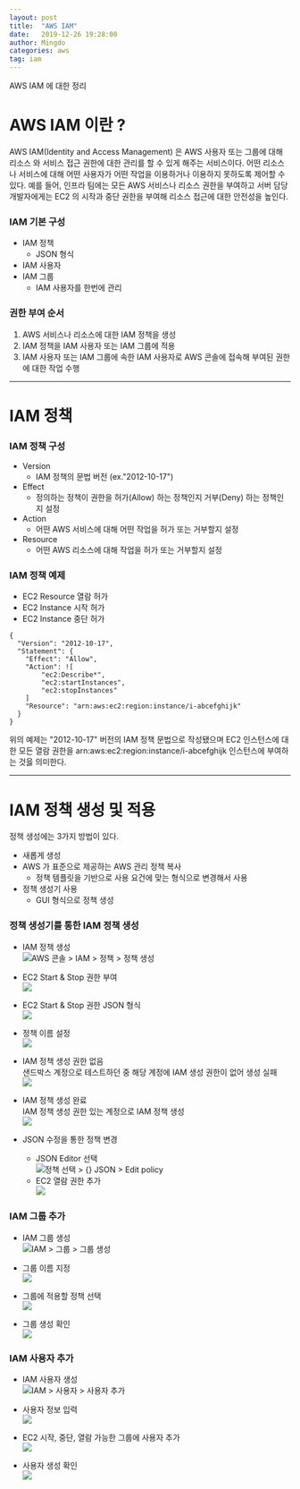 ```yaml
---
layout: post
title:  "AWS IAM"
date:   2019-12-26 19:28:00
author: Mingdo
categories: aws
tag: iam
---
```


AWS IAM 에 대한 정리

# AWS IAM 이란 ?
AWS IAM(Identity and Access Management) 은 AWS 사용자 또는 그룹에 대해 리소스 와 서비스 접근 권한에 대한 관리를 할 수 있게 해주는 서비스이다. 어떤 리소스나 서비스에 대해 어떤 사용자가 어떤 작업을 이용하거나 이용하지 못하도록 제어할 수 있다. 예를 들어, 인프라 팀에는 모든 AWS 서비스나 리소스 권한을 부여하고 서버 담당 개발자에게는 EC2 의 시작과 중단 권한을 부여해 리소스 접근에 대한 안전성을 높인다.   

### IAM 기본 구성
- IAM 정책
    - JSON 형식
- IAM 사용자
- IAM 그룹
    - IAM 사용자를 한번에 관리

### 권한 부여 순서 
1. AWS 서비스나 리소스에 대한 IAM 정책을 생성
2. IAM 정책을 IAM 사용자 또는 IAM 그룹에 적용
3. IAM 사용자 또는 IAM 그룹에 속한 IAM 사용자로 AWS 콘솔에 접속해 부여된 권한에 대한 작업 수행 

---

# IAM 정책
### IAM 정책 구성
- Version
    - IAM 정책의 문법 버전 (ex."2012-10-17")
- Effect
    - 정의하는 정책이 권한을 허가(Allow) 하는 정책인지 거부(Deny) 하는 정책인지 설정
- Action
    - 어떤 AWS 서비스에 대해 어떤 작업을 허가 또는 거부할지 설정
- Resource
    - 어떤 AWS 리소스에 대해 작업을 허가 또는 거부할지 설정

### IAM 정책 예제
- EC2 Resource 열람 허가
- EC2 Instance 시작 허가
- EC2 Instance 중단 허가

```
{
  "Version": "2012-10-17",
  "Statement": {
    "Effect": "Allow",
    "Action": ![
        "ec2:Describe*",
        "ec2:startInstances",
        "ec2:stopInstances"
    ]
    "Resource": "arn:aws:ec2:region:instance/i-abcefghijk"
  }
}
```
 
위의 예제는 "2012-10-17" 버전의 IAM 정책 문법으로 작성됐으며 EC2 인스턴스에 대한 모든 열람 권한을 arn:aws:ec2:region:instance/i-abcefghijk 인스턴스에 부여하는 것읋 의미한다.  

--- 

# IAM 정책 생성 및 적용
정책 생성에는 3가지 방법이 있다.
- 새롭게 생성
- AWS 가 표준으로 제공하는 AWS 관리 정책 복사
    - 정책 템플릿을 기반으로 사용 요건에 맞는 형식으로 변경해서 사용 
- 정책 생성기 사용
   - GUI 형식으로 정책 생성
   
### 정책 생성기를 통한 IAM 정책 생성
- IAM 정책 생성  
![AWS 콘솔 > IAM > 정책 > 정책 생성](/img/aws/iam/1.create_policy.png)

- EC2 Start & Stop 권한 부여  
![](/img/aws/iam/2.set_start_stop_policy.png)

- EC2 Start & Stop 권한 JSON 형식  
![](/img/aws/iam/3.start_stop_policy_JSON.png)

- 정책 이름 설정  
![](/img/aws/iam/4.set_policy_name.png)

- IAM 정책 생성 권한 없음  
샌드박스 계정으로 테스트하던 중 해당 계정에 IAM 생성 권한이 없어 생성 실패  
![](/img/aws/iam/5.iam_policy_permission_missing.png)

- IAM 정책 생성 완료  
IAM 정책 생성 권한 있는 계정으로 IAM 정책 생성  
![](/img/aws/iam/6.developer_account_use_and_iam_policy_create.png)  

- JSON 수정을 통한 정책 변경  
    - JSON Editor 선택  
![정책 선택 > {} JSON > Edit policy](/img/aws/iam/7.edit_policy.png)  
    - EC2 열람 권한 추가  
![](/img/aws/iam/8.add_describe.png)  

### IAM 그룹 추가
- IAM 그룹 생성  
![IAM > 그룹 > 그룹 생성](/img/aws/iam/9.iam_group_create.png)

- 그룹 이름 지정  
![](/img/aws/iam/10.set_group_name.png)

- 그룹에 적용할 정책 선택  
![](/img/aws/iam/11.attach_policy.png)

- 그룹 생성 확인  
![](/img/aws/iam/12.group_craete_completion.png)

### IAM 사용자 추가
- IAM 사용자 생성  
![IAM > 사용자 > 사용자 추가](/img/aws/iam/13.add_user.png)

- 사용자 정보 입력  
![](/img/aws/iam/14.add_user_info.png)

- EC2 시작, 중단, 열람 가능한 그룹에 사용자 추가  
![](/img/aws/iam/15.add_users_to_group.png)

- 사용자 생성 확인  
![](/img/aws/iam/16.user_create_completion.png)

